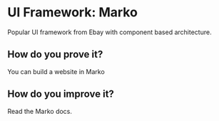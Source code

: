 # UI Framework: Marko

Popular UI framework from Ebay with component based architecture.

## How do you prove it?

You can build a website in Marko

## How do you improve it?

Read the Marko docs.